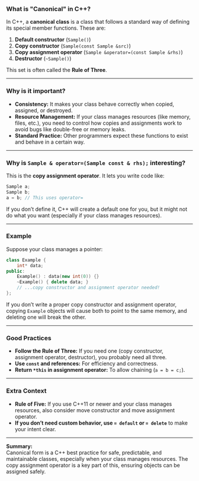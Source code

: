 ### What is "Canonical" in C++?

In C++, a **canonical class** is a class that follows a standard way of defining its special member functions. These are:

1. **Default constructor** (`Sample()`)
2. **Copy constructor** (`Sample(const Sample &src)`)
3. **Copy assignment operator** (`Sample &operator=(const Sample &rhs)`)
4. **Destructor** (`~Sample()`)

This set is often called the **Rule of Three**.

---

### Why is it important?

- **Consistency:** It makes your class behave correctly when copied, assigned, or destroyed.
- **Resource Management:** If your class manages resources (like memory, files, etc.), you need to control how copies and assignments work to avoid bugs like double-free or memory leaks.
- **Standard Practice:** Other programmers expect these functions to exist and behave in a certain way.

---

### Why is `Sample & operator=(Sample const & rhs);` interesting?

This is the **copy assignment operator**. It lets you write code like:

```cpp
Sample a;
Sample b;
a = b; // This uses operator=
```

If you don’t define it, C++ will create a default one for you, but it might not do what you want (especially if your class manages resources).

---

### Example

Suppose your class manages a pointer:

```cpp
class Example {
    int* data;
public:
    Example() : data(new int(0)) {}
    ~Example() { delete data; }
    // ...copy constructor and assignment operator needed!
};
```

If you don’t write a proper copy constructor and assignment operator, copying `Example` objects will cause both to point to the same memory, and deleting one will break the other.

---

### Good Practices

- **Follow the Rule of Three:** If you need one (copy constructor, assignment operator, destructor), you probably need all three.
- **Use `const` and references:** For efficiency and correctness.
- **Return `*this` in assignment operator:** To allow chaining (`a = b = c;`).

---

### Extra Context

- **Rule of Five:** If you use C++11 or newer and your class manages resources, also consider move constructor and move assignment operator.
- **If you don’t need custom behavior, use `= default` or `= delete`** to make your intent clear.

---

**Summary:**  
Canonical form is a C++ best practice for safe, predictable, and maintainable classes, especially when your class manages resources. The copy assignment operator is a key part of this, ensuring objects can be assigned safely.
